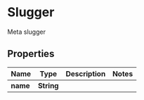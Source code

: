 

# Slugger

Meta slugger

## Properties

| Name | Type | Description | Notes |
|------------ | ------------- | ------------- | -------------|
|**name** | **String** |  |  |



